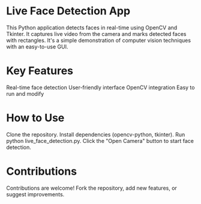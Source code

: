 # Live Face Detection App

This Python application detects faces in real-time using OpenCV and Tkinter. It captures live video from the camera and marks detected faces with rectangles. It's a simple demonstration of computer vision techniques with an easy-to-use GUI.

# Key Features

Real-time face detection
User-friendly interface
OpenCV integration
Easy to run and modify

# How to Use

Clone the repository.
Install dependencies (opencv-python, tkinter).
Run python live_face_detection.py.
Click the "Open Camera" button to start face detection.

# Contributions

Contributions are welcome! Fork the repository, add new features, or suggest improvements.



